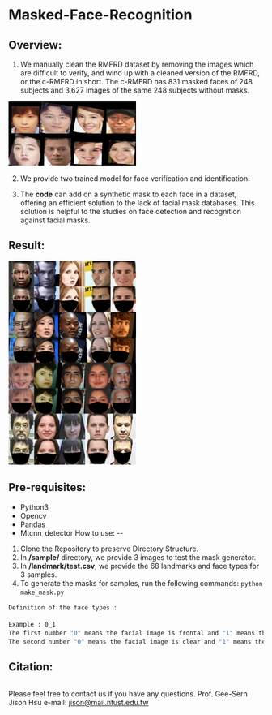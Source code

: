 # Masked-Face-Recognition

Overview:
--
1. We manually clean the RMFRD dataset by removing the images which are difficult to verify, and wind up with a cleaned version of the RMFRD, or the c-RMFRD in short. The c-RMFRD has 831 masked faces of 248 subjects and 3,627 images of the same 248 subjects without masks.
  <p align="left"><img width="50%" src="CRMFRD.png" /></p>

2. We provide two trained model for face verification and identification.

3. The **code** can add on a synthetic mask to each face in a dataset, offering an efficient solution to the lack of facial mask databases. This solution is helpful to the studies on face detection and recognition against facial masks.

Result:
--
<p align="left"><img width="50%" src="result/result.png" /></p>

Pre-requisites:
--
- Python3
- Opencv
- Pandas
- Mtcnn_detector
How to use:
--
1. Clone the Repository to preserve Directory Structure.
2. In **/sample/** directory, we provide 3 images to test the mask generator.
3. In **/landmark/test.csv**, we provide the 68 landmarks and face types for 3 samples. 
4. To generate the masks for samples, run the following commands:
```python make_mask.py ```


```bash
Definition of the face types : 

Example : 0_1 
The first number "0" means the facial image is frontal and "1" means the facial image is profile.
The second number "0" means the facial image is clear and "1" means the facial image is blur.
```

Citation:
--
```
```

Please feel free to contact us if you have any questions. Prof. Gee-Sern Jison Hsu e-mail: jison@mail.ntust.edu.tw

